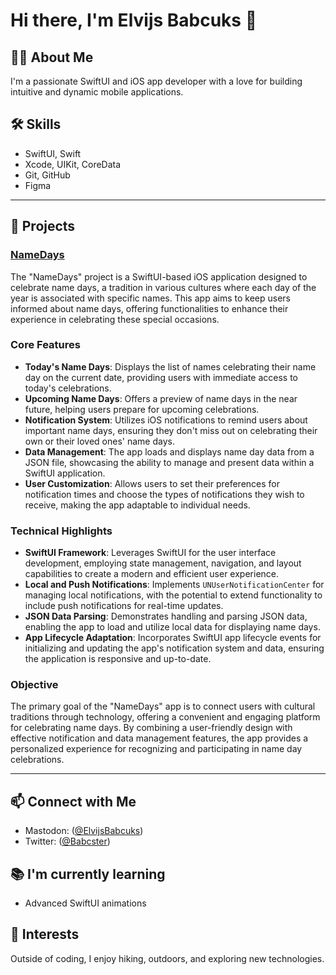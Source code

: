 # Hi there, I'm Elvijs Babcuks 👋

## 👨‍💻 About Me
I'm a passionate SwiftUI and iOS app developer with a love for building intuitive and dynamic mobile applications.

## 🛠 Skills
- SwiftUI, Swift
- Xcode, UIKit, CoreData
- Git, GitHub
- Figma
---
## 🚀 Projects

### [NameDays](https://apps.apple.com/gb/app/latvie%C5%A1u-v%C4%81rdadienas/id6477299991)
The "NameDays" project is a SwiftUI-based iOS application designed to celebrate name days, a tradition in various cultures where each day of the year is associated with specific names. This app aims to keep users informed about name days, offering functionalities to enhance their experience in celebrating these special occasions.

### Core Features

- **Today's Name Days**: Displays the list of names celebrating their name day on the current date, providing users with immediate access to today's celebrations.
- **Upcoming Name Days**: Offers a preview of name days in the near future, helping users prepare for upcoming celebrations.
- **Notification System**: Utilizes iOS notifications to remind users about important name days, ensuring they don't miss out on celebrating their own or their loved ones' name days.
- **Data Management**: The app loads and displays name day data from a JSON file, showcasing the ability to manage and present data within a SwiftUI application.
- **User Customization**: Allows users to set their preferences for notification times and choose the types of notifications they wish to receive, making the app adaptable to individual needs.

### Technical Highlights

- **SwiftUI Framework**: Leverages SwiftUI for the user interface development, employing state management, navigation, and layout capabilities to create a modern and efficient user experience.
- **Local and Push Notifications**: Implements `UNUserNotificationCenter` for managing local notifications, with the potential to extend functionality to include push notifications for real-time updates.
- **JSON Data Parsing**: Demonstrates handling and parsing JSON data, enabling the app to load and utilize local data for displaying name days.
- **App Lifecycle Adaptation**: Incorporates SwiftUI app lifecycle events for initializing and updating the app's notification system and data, ensuring the application is responsive and up-to-date.

### Objective

The primary goal of the "NameDays" app is to connect users with cultural traditions through technology, offering a convenient and engaging platform for celebrating name days. By combining a user-friendly design with effective notification and data management features, the app provides a personalized experience for recognizing and participating in name day celebrations.

---

## 📫 Connect with Me
- Mastodon: ([@ElvijsBabcuks](https://iosdev.space/@ElvijsBabcuks))
- Twitter: ([@Babcster](https://twitter.com/Babcster))

## 📚 I'm currently learning
- Advanced SwiftUI animations

## 🎉 Interests
Outside of coding, I enjoy hiking, outdoors, and exploring new technologies.
